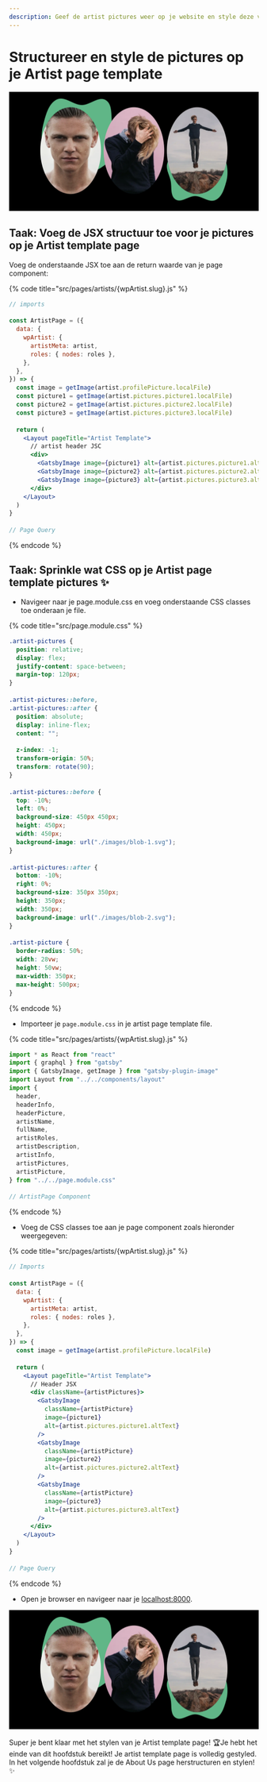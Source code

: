 ```yaml
---
description: Geef de artist pictures weer op je website en style deze volgens het ontwerp!
---
```


# Structureer en style de pictures op je Artist page template

![Pictures op je Artist template page](<../../.gitbook/assets/image (114) (1).png>)

## Taak: Voeg de JSX structuur toe voor je pictures op je Artist template page

Voeg de onderstaande JSX toe aan de return waarde van je page component:

{% code title="src/pages/artists/{wpArtist.slug}.js" %}
```jsx
// imports

const ArtistPage = ({
  data: {
    wpArtist: {
      artistMeta: artist,
      roles: { nodes: roles },
    },
  },
}) => {
  const image = getImage(artist.profilePicture.localFile)
  const picture1 = getImage(artist.pictures.picture1.localFile)
  const picture2 = getImage(artist.pictures.picture2.localFile)
  const picture3 = getImage(artist.pictures.picture3.localFile)

  return (
    <Layout pageTitle="Artist Template">
      // artist header JSC
      <div>
        <GatsbyImage image={picture1} alt={artist.pictures.picture1.altText} />
        <GatsbyImage image={picture2} alt={artist.pictures.picture2.altText} />
        <GatsbyImage image={picture3} alt={artist.pictures.picture3.altText} />
      </div>
    </Layout>
  )
}

// Page Query
```
{% endcode %}

## Taak: Sprinkle wat CSS op je Artist page template pictures  ✨

* Navigeer naar je page.module.css en voeg onderstaande CSS classes toe onderaan je file.

{% code title="src/page.module.css" %}
```css
.artist-pictures {
  position: relative;
  display: flex;
  justify-content: space-between;
  margin-top: 120px;
}

.artist-pictures::before,
.artist-pictures::after {
  position: absolute;
  display: inline-flex;
  content: "";

  z-index: -1;
  transform-origin: 50%;
  transform: rotate(90);
}

.artist-pictures::before {
  top: -10%;
  left: 0%;
  background-size: 450px 450px;
  height: 450px;
  width: 450px;
  background-image: url("./images/blob-1.svg");
}

.artist-pictures::after {
  bottom: -10%;
  right: 0%;
  background-size: 350px 350px;
  height: 350px;
  width: 350px;
  background-image: url("./images/blob-2.svg");
}

.artist-picture {
  border-radius: 50%;
  width: 28vw;
  height: 50vw;
  max-width: 350px;
  max-height: 500px;
}
```
{% endcode %}

* Importeer je `page.module.css` in je artist page template file. 

{% code title="src/pages/artists/{wpArtist.slug}.js" %}
```jsx
import * as React from "react"
import { graphql } from "gatsby"
import { GatsbyImage, getImage } from "gatsby-plugin-image"
import Layout from "../../components/layout"
import {
  header,
  headerInfo,
  headerPicture,
  artistName,
  fullName,
  artistRoles,
  artistDescription,
  artistInfo,
  artistPictures,
  artistPicture,
} from "../../page.module.css"

// ArtistPage Component
```
{% endcode %}

* Voeg de CSS classes toe aan je page component zoals hieronder weergegeven:

{% code title="src/pages/artists/{wpArtist.slug}.js" %}
```jsx
// Imports

const ArtistPage = ({
  data: {
    wpArtist: {
      artistMeta: artist,
      roles: { nodes: roles },
    },
  },
}) => {
  const image = getImage(artist.profilePicture.localFile)

  return (
    <Layout pageTitle="Artist Template">
      // Header JSX
      <div className={artistPictures}>
        <GatsbyImage
          className={artistPicture}
          image={picture1}
          alt={artist.pictures.picture1.altText}
        />
        <GatsbyImage
          className={artistPicture}
          image={picture2}
          alt={artist.pictures.picture2.altText}
        />
        <GatsbyImage
          className={artistPicture}
          image={picture3}
          alt={artist.pictures.picture3.altText}
        />
      </div>
    </Layout>
  )
}

// Page Query
```
{% endcode %}

* Open je browser en navigeer naar je [localhost:8000](http://localhost:8000).

![Artist template page pictures resultaat](<../../.gitbook/assets/image (114).png>)

Super je bent klaar met het stylen van je Artist template page! 🏆Je hebt het einde van dit hoofdstuk bereikt! Je artist template page is volledig gestyled. In het volgende hoofdstuk zal je de About Us page herstructuren en stylen! ✨

